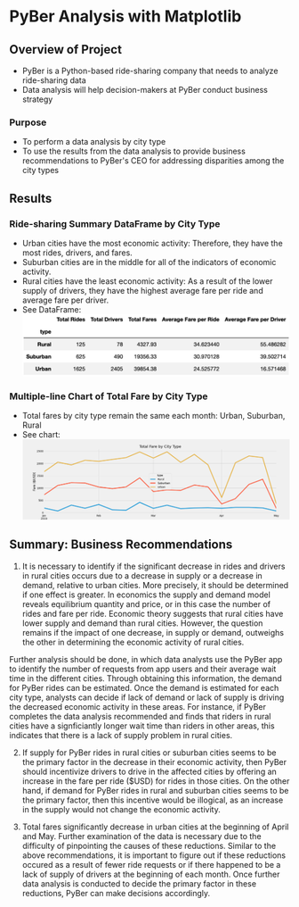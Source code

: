 # PyBer Analysis with Matplotlib

## Overview of Project

* PyBer is a Python-based ride-sharing company that needs to analyze ride-sharing data 
* Data analysis will help decision-makers at PyBer conduct business strategy 

### Purpose

* To perform a data analysis by city type
* To use the results from the data analysis to provide business recommendations to PyBer's CEO for addressing disparities among the city types 

## Results

### Ride-sharing Summary DataFrame by City Type

* Urban cities have the most economic activity: Therefore, they have the most rides, drivers, and fares. 
* Suburban cities are in the middle for all of the indicators of economic activity. 
* Rural cities have the least economic activity: As a result of the lower supply of drivers, they have the highest average fare per ride and average fare per driver. 
* See DataFrame: ![PyBer_summary_df](Analysis/PyBer_summary_df.png)

### Multiple-line Chart of Total Fare by City Type

* Total fares by city type remain the same each month: Urban, Suburban, Rural
* See chart: ![PyBer_fare_summary](Analysis/PyBer_fare_summary.png)

## Summary: Business Recommendations

1. It is necessary to identify if the significant decrease in rides and drivers in rural cities occurs due to a decrease in supply or a decrease in demand, relative to urban cities. More precisely, it should be determined if one effect is greater. In economics the supply and demand model reveals equilibrium quantity and price, or in this case the number of rides and fare per ride. Economic theory suggests that rural cities have lower supply and demand than rural cities. However, the question remains if the impact of one decrease, in supply or demand, outweighs the other in determining the economic activity of rural cities. 

Further analysis should be done, in which data analysts use the PyBer app to identify the number of requests from app users and their average wait time in the different cities. Through obtaining this information, the demand for PyBer rides can be estimated. Once the demand is estimated for each city type, analysts can decide if lack of demand or lack of supply is driving the decreased economic activity in these areas. For instance, if PyBer completes the data analysis recommended and finds that riders in rural cities have a signficiantly longer wait time than riders in other areas, this indicates that there is a lack of supply problem in rural cities.

2. If supply for PyBer rides in rural cities or suburban cities seems to be the primary factor in the decrease in their economic activity, then PyBer should incentivize drivers to drive in the affected cities by offering an increase in the fare per ride ($USD) for rides in those cities. On the other hand, if demand for PyBer rides in rural and suburban cities seems to be the primary factor, then this incentive would be illogical, as an increase in the supply would not change the economic activity. 

3. Total fares significantly decrease in urban cities at the beginning of April and May. Further examination of the data is necessary due to the difficulty of pinpointing the causes of these reductions. Similar to the above recommendations, it is important to figure out if these reductions occured as a result of fewer ride requests or if there happened to be a lack of supply of drivers at the beginning of each month. Once further data analysis is conducted to decide the primary factor in these reductions, PyBer can make decisions accordingly. 